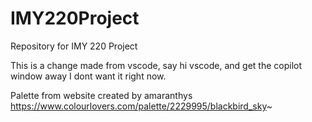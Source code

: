 # IMY220Project
Repository for IMY 220 Project

This is a change made from vscode, say hi vscode, and get the copilot window away I dont want it right now.

Palette from website created by amaranthys
https://www.colourlovers.com/palette/2229995/blackbird_sky~